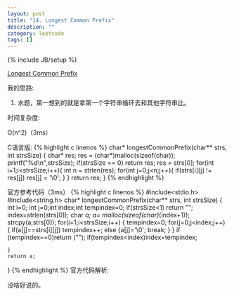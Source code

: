 ```yaml
---
layout: post
title: "14. Longest Common Prefix"
description: ""
category: leetcode
tags: []
---
```

{% include JB/setup %}


[Longest Common Prefix](https://leetcode.com/problems/longest-common-prefix/description/)

我的思路:

1. 水题，第一想到的就是拿第一个字符串循环去和其他字符串比。

时间复杂度:

O(n^2)（3ms）

C语言版:
{% highlight c linenos %} 
char* longestCommonPrefix(char** strs, int strsSize) {
    char* res;
    res = (char*)malloc(sizeof(char));
    printf("%d\n",strsSize);
    if(strsSize == 0)
        return res;
    res = strs[0];
    for(int i=1;i<strsSize;i++){
        int n = strlen(res);
        for(int j=0;j<n;j++){
            if(strs[i][j] != res[j])
                res[j] = '\0';
        }
    }
    return res;
}
{% endhighlight %} 

官方参考代码（3ms）
{% highlight c linenos %} 
#include<stdio.h>
#include<string.h>
char* longestCommonPrefix(char** strs, int strsSize) 
{
    int i=0; int j=0;int index;int tempindex=0;
    if(strsSize<1)
    return "";
    index=strlen(strs[0]);
    char *a;
    a= malloc(sizeof(char)*(index+1));
    strcpy(a,strs[0]);
    for(i=1;i<strsSize;i++)
    {   tempindex=0;
        for(j=0;j<index;j++)
        { 
            if(a[j]==strs[i][j])
            tempindex++;
            else
            {a[j]='\0';
             break;
            }
        } 
          if (tempindex==0)return ("");
          if(tempindex<index)index=tempindex;
        
    }
    return a;
    
}
{% endhighlight %} 
官方代码解析:

没啥好说的。



